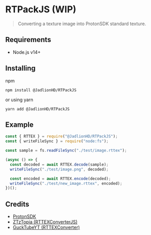 # RTPackJS (WIP)

> Converting a texture image into ProtonSDK standard texture.

## Requirements

- Node.js v14+

## Installing

npm

`npm install @JadlionHD/RTPackJS`

or using yarn

`yarn add @JadlionHD/RTPackJS`

## Example

```js
const { RTTEX } = require("@JadlionHD/RTPackJS");
const { writeFileSync } = require("node:fs");

const sample = fs.readFileSync("./test/image.rttex");

(async () => {
  const decoded = await RTTEX.decode(sample);
  writeFileSync("./test/image.png", decoded);

  const encoded = await RTTEX.encode(decoded);
  writeFileSync("./test/new_image.rttex", encoded);
})();
```

## Credits

- [ProtonSDK](https://github.com/SethRobinson/proton/)
- [ZTzTopia (RTTEXConverterJS)](https://github.com/ZTzTopia/RTTEXConverterJS)
- [GuckTubeYT (RTTEXConverter)](https://github.com/GuckTubeYT/RTTEXConverter)
